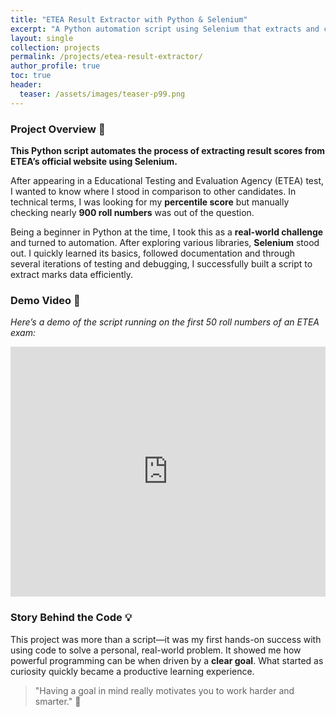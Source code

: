 ```yaml
---
title: "ETEA Result Extractor with Python & Selenium"
excerpt: "A Python automation script using Selenium that extracts and compiles ETEA result scores from the official website."
layout: single
collection: projects
permalink: /projects/etea-result-extractor/
author_profile: true
toc: true
header:
  teaser: /assets/images/teaser-p99.png
---
```


### Project Overview 🐍  
**This Python script automates the process of extracting result scores from ETEA’s official website using Selenium.**  

After appearing in a Educational Testing and Evaluation Agency (ETEA) test, I wanted to know where I stood in comparison to other candidates. In technical terms, I was looking for my **percentile score** but manually checking nearly **900 roll numbers** was out of the question.  

Being a beginner in Python at the time, I took this as a **real-world challenge** and turned to automation. After exploring various libraries, **Selenium** stood out. I quickly learned its basics, followed documentation and through several iterations of testing and debugging, I successfully built a script to extract marks data efficiently.

### Demo Video 🎥  
*Here’s a demo of the script running on the first 50 roll numbers of an ETEA exam:*

<iframe title="ETEA Results Extractor" width="100%" height="400" src="https://drive.google.com/file/d/1FkFfjhvmo6F6fg9T57CRU_N7kUue5rF6/preview" allow="autoplay" frameborder="0" allowFullScreen="true"></iframe>


### Story Behind the Code 💡  
This project was more than a script—it was my first hands-on success with using code to solve a personal, real-world problem. It showed me how powerful programming can be when driven by a **clear goal**. What started as curiosity quickly became a productive learning experience.  

> "Having a goal in mind really motivates you to work harder and smarter." 🌟 